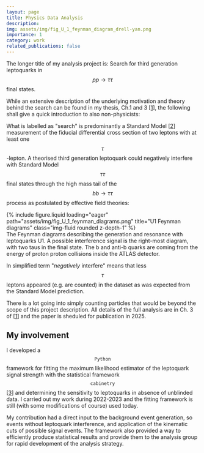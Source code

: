 ```yaml
---
layout: page
title: Physics Data Analysis
description: 
img: assets/img/fig_U_1_feynman_diagram_drell-yan.png
importance: 1
category: work
related_publications: false
---
```


The longer title of my analysis project is:
Search for third generation leptoquarks in $$pp \to \tau\tau$$ final states.

While an extensive description of the underlying motivation and theory behind the search can be found in my thesis, Ch.1 and 3 [[1](https://doi.org/10.48549/4717)], the following shall give a quick introduction to also non-physicists:

What is labelled as "search" is predominantly a Standard Model [[2](https://en.wikipedia.org/wiki/Standard_Model)] measurement of the fiducial differential cross section of two leptons with at least one $$\tau$$-lepton.
A theorised third generation leptoquark could negatively interfere with Standard Model $$\tau\tau$$ final states through the high mass tail of the $$bb \to \tau\tau$$ process as postulated by effective field theories:

<div class="row justify-content-sm-center">
    <div class="col-sm-10 mt-5 mt-md-0">
        {% include figure.liquid loading="eager" path="assets/img/fig_U_1_feynman_diagrams.png" title="U1 Feynman diagrams" class="img-fluid rounded z-depth-1" %}
    </div>
</div>
<div class="caption">
    The Feynman diagrams describing the generation and resonance with leptoquarks U1.
    A possible interference signal is the right-most diagram, with two taus in the final state.
    The b and anti-b quarks are coming from the energy of proton proton collisions inside the ATLAS detector.
</div>

In simplified term "*negatively* interfere" means that less $$\tau$$ leptons appeared (e.g. are counted) in the dataset as was expected from the Standard Model prediction.

There is a lot going into simply counting particles that would be beyond the scope of this project description.
All details of the full analysis are in Ch. 3 of [[1](https://doi.org/10.48549/4717)] and the paper is sheduled for publication in 2025.

## My involvement

I developed a $$\texttt{Python}$$ framework for fitting the maximum likelihood estimator of the leptoquark signal strength with the statistical framework $$\texttt{cabinetry}$$ [[3](https://github.com/scikit-hep/cabinetry)] and determining the sensitivity to leptoquarks in absence of unblinded data.
I carried out my work during 2022-2023 and the fitting framework is still (with some modifications of course) used today.

My contribution had a direct input to the background event generation, so events without leptoquark interference, and application of the kinematic cuts of possible signal events.
The framework also provided a way to efficiently produce statistical results and provide them to the analysis group for rapid development of the analysis strategy.
